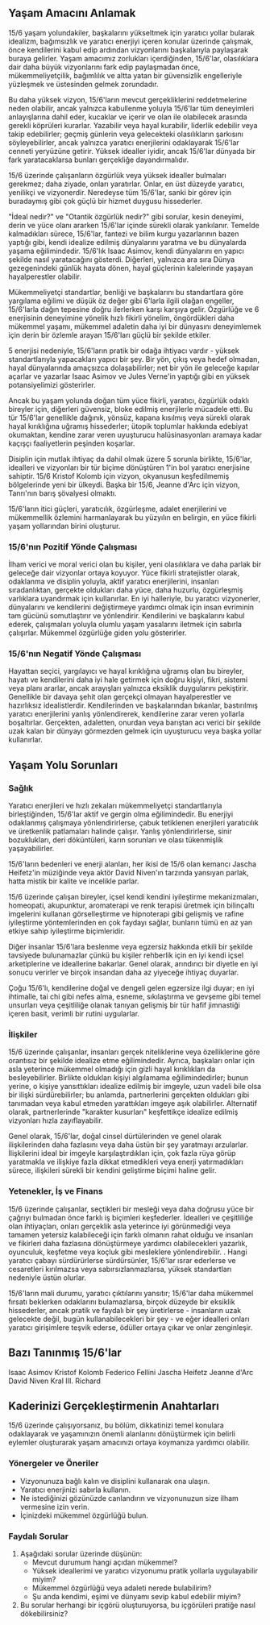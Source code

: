 ## Yaşam Amacını Anlamak

15/6 yaşam yolundakiler, başkalarını yükseltmek için yaratıcı yollar bularak idealizm, bağımsızlık ve yaratıcı enerjiyi içeren konular üzerinde çalışmak, önce kendilerini kabul edip ardından vizyonlarını başkalarıyla paylaşarak buraya gelirler. Yaşam amacımız zorlukları içerdiğinden, 15/6'lar, olasılıklara dair daha büyük vizyonlarını fark edip paylaşmadan önce, mükemmeliyetçilik, bağımlılık ve altta yatan bir güvensizlik engelleriyle yüzleşmek ve üstesinden gelmek zorundadır.

Bu daha yüksek vizyon, 15/6'ların mevcut gerçekliklerini reddetmelerine neden olabilir, ancak yalnızca kabullenme yoluyla 15/6'lar tüm deneyimleri anlayışlarına dahil eder, kucaklar ve içerir ve olan ile olabilecek arasında gerekli köprüleri kurarlar. Yazabilir veya hayal kurabilir, liderlik edebilir veya takip edebilirler; geçmiş günlerin veya gelecekteki olasılıkların şarkısını söyleyebilirler, ancak yalnızca yaratıcı enerjilerini odaklayarak 15/6'lar cenneti yeryüzüne getirir. Yüksek idealler iyidir, ancak 15/6'lar dünyada bir fark yaratacaklarsa bunları gerçekliğe dayandırmalıdır.

15/6 üzerinde çalışanların özgürlük veya yüksek idealler bulmaları gerekmez; daha ziyade, onları yaratırlar. Onlar, en üst düzeyde yaratıcı, yenilikçi ve vizyonerdir. Neredeyse tüm 15/6'lar, sanki bir görev için buradaymış gibi çok güçlü bir hizmet duygusu hissederler.

"İdeal nedir?" ve "Otantik özgürlük nedir?" gibi sorular, kesin deneyimi, derin ve yüce olanı ararken 15/6'lar içinde sürekli olarak yankılanır. Temelde kalmadıkları sürece, 15/6'lar, fantezi ve bilim kurgu yazarlarının bazen yaptığı gibi, kendi idealize edilmiş dünyalarını yaratma ve bu dünyalarda yaşama eğilimindedir. 15/6'lık Isaac Asimov, kendi dünyalarını en yapıcı şekilde nasıl yaratacağını gösterdi. Diğerleri, yalnızca ara sıra Dünya gezegenindeki günlük hayata dönen, hayal güçlerinin kalelerinde yaşayan hayalperestler olabilir.

Mükemmeliyetçi standartlar, benliği ve başkalarını bu standartlara göre yargılama eğilimi ve düşük öz değer gibi 6'larla ilgili olağan engeller, 15/6'larla dağın tepesine doğru ilerlerken karşı karşıya gelir. Özgürlüğe ve 6 enerjisinin deneyimine yönelik hızlı fikirli yönelim, öngördükleri daha mükemmel yaşamı, mükemmel adaletin daha iyi bir dünyasını deneyimlemek için derin bir özlemle arayan 15/6'ları güçlü bir şekilde etkiler.

5 enerjisi nedeniyle, 15/6'ların pratik bir odağa ihtiyacı vardır - yüksek standartlarıyla yapacakları yapıcı bir şey. Bir yön, çıkış veya hedef olmadan, hayal dünyalarında amaçsızca dolaşabilirler; net bir yön ile geleceğe kapılar açarlar ve yazarlar Isaac Asimov ve Jules Verne'in yaptığı gibi en yüksek potansiyelimizi gösterirler.

Ancak bu yaşam yolunda doğan tüm yüce fikirli, yaratıcı, özgürlük odaklı bireyler için, diğerleri güvensiz, bloke edilmiş enerjilerle mücadele etti. Bu tür 15/6'lar genellikle dağınık, yönsüz, kapana kısılmış veya sürekli olarak hayal kırıklığına uğramış hissederler; ütopik toplumlar hakkında edebiyat okumaktan, kendine zarar veren uyuşturucu halüsinasyonları aramaya kadar kaçışçı faaliyetlerin peşinden koşarlar.

Disiplin için mutlak ihtiyaç da dahil olmak üzere 5 sorunla birlikte, 15/6'lar, idealleri ve vizyonları bir tür biçime dönüştüren 1'in bol yaratıcı enerjisine sahiptir. 15/6 Kristof Kolomb için vizyon, okyanusun keşfedilmemiş bölgelerinde yeni bir ülkeydi. Başka bir 15/6, Jeanne d'Arc için vizyon, Tanrı'nın barış şövalyesi olmaktı.

15/6'ların itici güçleri, yaratıcılık, özgürleşme, adalet enerjilerini ve mükemmellik özlemini harmanlayarak bu yüzyılın en belirgin, en yüce fikirli yaşam yollarından birini oluşturur.

### 15/6'nın Pozitif Yönde Çalışması

İlham verici ve moral verici olan bu kişiler, yeni olasılıklara ve daha parlak bir geleceğe dair vizyonlar ortaya koyuyor. Yüce fikirli stratejistler olarak, odaklanma ve disiplin yoluyla, aktif yaratıcı enerjilerini, insanları sıradanlıktan, gerçekte oldukları daha yüce, daha huzurlu, özgürleşmiş varlıklara uyandırmak için kullanırlar. En iyi halleriyle, bu yaratıcı vizyonerler, dünyalarını ve kendilerini değiştirmeye yardımcı olmak için insan evriminin tam gücünü somutlaştırır ve yönlendirir. Kendilerini ve başkalarını kabul ederek, çalışmaları yoluyla olumlu yaşam yasalarını iletmek için sabırla çalışırlar. Mükemmel özgürlüğe giden yolu gösterirler.

### 15/6'nın Negatif Yönde Çalışması

Hayattan seçici, yargılayıcı ve hayal kırıklığına uğramış olan bu bireyler, hayatı ve kendilerini daha iyi hale getirmek için doğru kişiyi, fikri, sistemi veya planı ararlar, ancak arayışları yalnızca eksiklik duygularını pekiştirir. Genellikle bir davaya şehit olan gerçekçi olmayan hayalperestler ve hazırlıksız idealistlerdir. Kendilerinden ve başkalarından bıkanlar, bastırılmış yaratıcı enerjilerini yanlış yönlendirerek, kendilerine zarar veren yollarla boşaltırlar. Gerçekten, adaletten, onurdan veya barıştan acı verici bir şekilde uzak kalan bir dünyayı görmezden gelmek için uyuşturucu veya başka yollar kullanırlar.

## Yaşam Yolu Sorunları

### Sağlık

Yaratıcı enerjileri ve hızlı zekaları mükemmeliyetçi standartlarıyla birleştiğinden, 15/6'lar aktif ve gergin olma eğilimindedir. Bu enerjiyi odaklanmış çalışmaya yönlendirirlerse, çabuk tetiklenen enerjileri yaratıcılık ve üretkenlik patlamaları halinde çalışır. Yanlış yönlendirirlerse, sinir bozuklukları, deri döküntüleri, karın sorunları ve olası tükenmişlik yaşayabilirler.

15/6'ların bedenleri ve enerji alanları, her ikisi de 15/6 olan kemancı Jascha Heifetz'in müziğinde veya aktör David Niven'ın tarzında yansıyan parlak, hatta mistik bir kalite ve incelikle parlar.

15/6 üzerinde çalışan bireyler, içsel kendi kendini iyileştirme mekanizmaları, homeopati, akupunktur, aromaterapi ve renk terapisi üretmek için bilinçaltı imgelerini kullanan görselleştirme ve hipnoterapi gibi gelişmiş ve rafine iyileştirme yöntemlerinden en çok faydayı sağlar, bunların tümü en az yan etkiye sahip iyileştirme biçimleridir.

Diğer insanlar 15/6'lara beslenme veya egzersiz hakkında etkili bir şekilde tavsiyede bulunamazlar çünkü bu kişiler rehberlik için en iyi kendi içsel arketiplerine ve ideallerine bakarlar. Genel olarak, arındırıcı bir diyetle en iyi sonucu verirler ve birçok insandan daha az yiyeceğe ihtiyaç duyarlar.

Çoğu 15/6'lı, kendilerine doğal ve dengeli gelen egzersize ilgi duyar; en iyi ihtimalle, tai chi gibi nefes alma, esneme, sıkılaştırma ve gevşeme gibi temel unsurları veya çeşitliliğe olanak tanıyan gelişmiş bir tür hafif jimnastiği içeren basit, verimli bir rutini uygularlar.

### İlişkiler

15/6 üzerinde çalışanlar, insanları gerçek niteliklerine veya özelliklerine göre orantısız bir şekilde idealize etme eğilimindedir. Ayrıca, başkaları onlar için asla yeterince mükemmel olmadığı için gizli hayal kırıklıkları da besleyebilirler. Birlikte oldukları kişiyi algılamama eğilimindedirler; bunun yerine, o kişiye yansıttıkları idealize edilmiş bir imgeyle, uzun vadeli bile olsa bir ilişki sürdürebilirler; bu anlamda, partnerlerini gerçekten oldukları gibi tanımadan veya kabul etmeden yarattıkları imgeye aşık olabilirler. Alternatif olarak, partnerlerinde "karakter kusurları" keşfettikçe idealize edilmiş vizyonları hızla zayıflayabilir.

Genel olarak, 15/6'lar, doğal cinsel dürtülerinden ve genel olarak ilişkilerinden daha fazlasını veya daha üstün bir şey yaratmayı arzularlar. İlişkilerini ideal bir imgeyle karşılaştırdıkları için, çok fazla rüya görüp yaratmakla ve ilişkiye fazla dikkat etmedikleri veya enerji yatırmadıkları sürece, ilişkileri sürekli bir kendini geliştirme biçimi haline gelir.

### Yetenekler, İş ve Finans

15/6 üzerinde çalışanlar, seçtikleri bir mesleği veya daha doğrusu yüce bir çağrıyı bulmadan önce farklı iş biçimleri keşfederler. İdealleri ve çeşitliliğe olan ihtiyaçları, onları gerçeklik asla yeterince iyi görünmediği veya tamamen yetersiz kalabileceği için farklı olmanın rahat olduğu ve insanları ve fikirleri daha fazlasına dönüştürmeye yardımcı olabilecekleri yazarlık, oyunculuk, keşfetme veya koçluk gibi mesleklere yönlendirebilir. . Hangi yaratıcı çabayı sürdürürlerse sürdürsünler, 15/6'lar ısrar ederlerse ve cesaretleri kırılmazsa veya sabırsızlanmazlarsa, yüksek standartları nedeniyle üstün olurlar.

15/6'ların mali durumu, yaratıcı çıktılarını yansıtır; 15/6'lar daha mükemmel fırsatı beklerken odaklarını bulamazlarsa, birçok düzeyde bir eksiklik hissederler, ancak pratik ve faydalı bir şey üretirlerse - insanların uzak gelecekte değil, bugün kullanabilecekleri bir şey - ve eğer idealleri onları yaratıcı girişimlere teşvik ederse, ödüller ortaya çıkar ve onlar zenginleşir.

## Bazı Tanınmış 15/6'lar

Isaac Asimov
Kristof Kolomb
Federico Fellini
Jascha Heifetz
Jeanne d'Arc
David Niven
Kral III. Richard

## Kaderinizi Gerçekleştirmenin Anahtarları

15/6 üzerinde çalışıyorsanız, bu bölüm, dikkatinizi temel konulara odaklayarak ve yaşamınızın önemli alanlarını dönüştürmek için belirli eylemler oluşturarak yaşam amacınızı ortaya koymanıza yardımcı olabilir.

### Yönergeler ve Öneriler

* Vizyonunuza bağlı kalın ve disiplini kullanarak ona ulaşın.
* Yaratıcı enerjinizi sabırla kullanın.
* Ne istediğinizi gözünüzde canlandırın ve vizyonunuzun size ilham vermesine izin verin.
* İçinizdeki mükemmel özgürlüğü bulun.

### Faydalı Sorular

1. Aşağıdaki sorular üzerinde düşünün:
    * Mevcut durumum hangi açıdan mükemmel?
    * Yüksek ideallerimi ve yaratıcı vizyonumu pratik yollarla uygulayabilir miyim?
    * Mükemmel özgürlüğü veya adaleti nerede bulabilirim?
    * Şu anda kendimi, eşimi ve dünyamı sevip kabul edebilir miyim?
2. Bu sorular herhangi bir içgörü oluşturuyorsa, bu içgörüleri pratiğe nasıl dökebilirsiniz?
